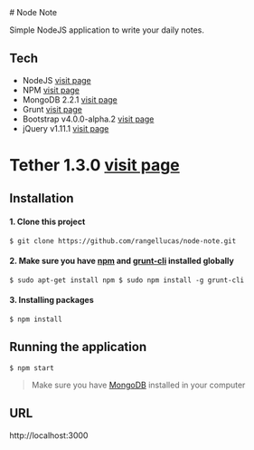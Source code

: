 <snippet>
<content>
# Node Note

Simple NodeJS application to write your daily notes. 

## Tech

* NodeJS [visit page](https://nodejs.org/en/)
* NPM [visit page](https://www.npmjs.com/)
* MongoDB 2.2.1 [visit page](https://www.mongodb.com/)
* Grunt [visit page](http://gruntjs.com/)
* Bootstrap v4.0.0-alpha.2 [visit page](http://getbootstrap.com)
* jQuery v1.11.1 [visit page](https://blog.jquery.com/2014/05/01/jquery-1-11-1-and-2-1-1-released/)
# Tether 1.3.0 [visit page](http://tether.io/)

## Installation

#### 1. Clone this project

`$ git clone https://github.com/rangellucas/node-note.git`

#### 2. Make sure you have [npm](https://www.npmjs.com/) and [grunt-cli](https://www.npmjs.com/package/grunt-cli) installed globally

`
$ sudo apt-get install npm
$ sudo npm install -g grunt-cli
`

#### 3. Installing packages

`$ npm install`

## Running the application

`$ npm start`

> Make sure you have [MongoDB](https://docs.mongodb.com/manual/installation/) installed in your computer

## URL

http://localhost:3000

</content>
</snippet>